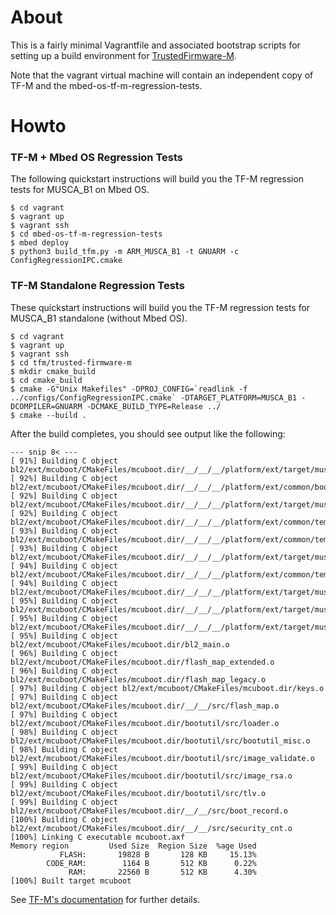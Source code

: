 # About

This is a fairly minimal Vagrantfile and associated bootstrap scripts for
setting up a build environment for
[TrustedFirmware-M](https://www.trustedfirmware.org).

Note that the vagrant virtual machine will contain an independent copy of TF-M
and the mbed-os-tf-m-regression-tests.

# Howto

### TF-M + Mbed OS Regression Tests

The following quickstart instructions will build you the TF-M regression tests
for MUSCA_B1 on Mbed OS.

```
$ cd vagrant
$ vagrant up
$ vagrant ssh
$ cd mbed-os-tf-m-regression-tests
$ mbed deploy
$ python3 build_tfm.py -m ARM_MUSCA_B1 -t GNUARM -c ConfigRegressionIPC.cmake
```

### TF-M Standalone Regression Tests

These quickstart instructions will build you the TF-M regression tests for
MUSCA_B1 standalone (without Mbed OS).

```
$ cd vagrant
$ vagrant up
$ vagrant ssh
$ cd tfm/trusted-firmware-m
$ mkdir cmake_build
$ cd cmake_build
$ cmake -G"Unix Makefiles" -DPROJ_CONFIG=`readlink -f ../configs/ConfigRegressionIPC.cmake` -DTARGET_PLATFORM=MUSCA_B1 -DCOMPILER=GNUARM -DCMAKE_BUILD_TYPE=Release ../
$ cmake --build .
```

After the build completes, you should see output like the following:
```
--- snip 8< ---
[ 91%] Building C object bl2/ext/mcuboot/CMakeFiles/mcuboot.dir/__/__/__/platform/ext/target/musca_b1/Native_Driver/gpio_cmsdk_drv.o
[ 92%] Building C object bl2/ext/mcuboot/CMakeFiles/mcuboot.dir/__/__/__/platform/ext/common/boot_hal.o
[ 92%] Building C object bl2/ext/mcuboot/CMakeFiles/mcuboot.dir/__/__/__/platform/ext/target/musca_b1/boot_hal.o
[ 92%] Building C object bl2/ext/mcuboot/CMakeFiles/mcuboot.dir/__/__/__/platform/ext/common/template/tfm_initial_attestation_key_material.o
[ 93%] Building C object bl2/ext/mcuboot/CMakeFiles/mcuboot.dir/__/__/__/platform/ext/common/template/tfm_rotpk.o
[ 93%] Building C object bl2/ext/mcuboot/CMakeFiles/mcuboot.dir/__/__/__/platform/ext/target/musca_b1/dummy_crypto_keys.o
[ 94%] Building C object bl2/ext/mcuboot/CMakeFiles/mcuboot.dir/__/__/__/platform/ext/common/template/nv_counters.o
[ 94%] Building C object bl2/ext/mcuboot/CMakeFiles/mcuboot.dir/__/__/__/platform/ext/target/musca_b1/CMSIS_Driver/Driver_USART.o
[ 95%] Building C object bl2/ext/mcuboot/CMakeFiles/mcuboot.dir/__/__/__/platform/ext/target/musca_b1/CMSIS_Driver/Driver_QSPI_Flash.o
[ 95%] Building C object bl2/ext/mcuboot/CMakeFiles/mcuboot.dir/__/__/__/platform/ext/target/musca_b1/CMSIS_Driver/Driver_GFC100_EFlash.o
[ 95%] Building C object bl2/ext/mcuboot/CMakeFiles/mcuboot.dir/bl2_main.o
[ 96%] Building C object bl2/ext/mcuboot/CMakeFiles/mcuboot.dir/flash_map_extended.o
[ 96%] Building C object bl2/ext/mcuboot/CMakeFiles/mcuboot.dir/flash_map_legacy.o
[ 97%] Building C object bl2/ext/mcuboot/CMakeFiles/mcuboot.dir/keys.o
[ 97%] Building C object bl2/ext/mcuboot/CMakeFiles/mcuboot.dir/__/__/src/flash_map.o
[ 97%] Building C object bl2/ext/mcuboot/CMakeFiles/mcuboot.dir/bootutil/src/loader.o
[ 98%] Building C object bl2/ext/mcuboot/CMakeFiles/mcuboot.dir/bootutil/src/bootutil_misc.o
[ 98%] Building C object bl2/ext/mcuboot/CMakeFiles/mcuboot.dir/bootutil/src/image_validate.o
[ 99%] Building C object bl2/ext/mcuboot/CMakeFiles/mcuboot.dir/bootutil/src/image_rsa.o
[ 99%] Building C object bl2/ext/mcuboot/CMakeFiles/mcuboot.dir/bootutil/src/tlv.o
[ 99%] Building C object bl2/ext/mcuboot/CMakeFiles/mcuboot.dir/__/__/src/boot_record.o
[100%] Building C object bl2/ext/mcuboot/CMakeFiles/mcuboot.dir/__/__/src/security_cnt.o
[100%] Linking C executable mcuboot.axf
Memory region         Used Size  Region Size  %age Used
           FLASH:       19828 B       128 KB     15.13%
        CODE_RAM:        1164 B       512 KB      0.22%
             RAM:       22560 B       512 KB      4.30%
[100%] Built target mcuboot
```

See [TF-M's documentation](https://ci.trustedfirmware.org/job/tf-m-build-test-nightly/lastSuccessfulBuild/artifact/build-docs/tf-m_documents/install/doc/user_guide/html/index.html) for further details.
